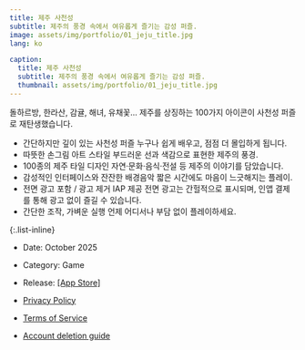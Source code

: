 ```yaml
---
title: 제주 사천성
subtitle: 제주의 풍경 속에서 여유롭게 즐기는 감성 퍼즐.
image: assets/img/portfolio/01_jeju_title.jpg
lang: ko

caption:
  title: 제주 사천성
  subtitle: 제주의 풍경 속에서 여유롭게 즐기는 감성 퍼즐.
  thumbnail: assets/img/portfolio/01_jeju_title.jpg
---
```

돌하르방, 한라산, 감귤, 해녀, 유채꽃…
제주를 상징하는 100가지 아이콘이 사천성 퍼즐로 재탄생했습니다.

- 간단하지만 깊이 있는 사천성 퍼즐
  누구나 쉽게 배우고, 점점 더 몰입하게 됩니다.
- 따뜻한 손그림 아트 스타일
  부드러운 선과 색감으로 표현한 제주의 풍경.
- 100종의 제주 타일 디자인
  자연·문화·음식·전설 등 제주의 이야기를 담았습니다.
- 감성적인 인터페이스와 잔잔한 배경음악
  짧은 시간에도 마음이 느긋해지는 플레이.
- 전면 광고 포함 / 광고 제거 IAP 제공
  전면 광고는 간헐적으로 표시되며, 인앱 결제를 통해 광고 없이 즐길 수 있습니다.
- 간단한 조작, 가벼운 실행
  언제 어디서나 부담 없이 플레이하세요.

{:.list-inline}
- Date: October 2025
- Category: Game
- Release: [[App Store]](https://apps.apple.com/kr/app/%EC%A0%9C%EC%A3%BC-%EC%82%AC%EC%B2%9C%EC%84%B1/id6754316387)

- [Privacy Policy](https://lab21.kr/kr/privacy_policy)
- [Terms of Service](https://lab21.kr/kr/terms_of_service)
- [Account deletion guide](https://lab21.kr/kr/account_deletion_guide)